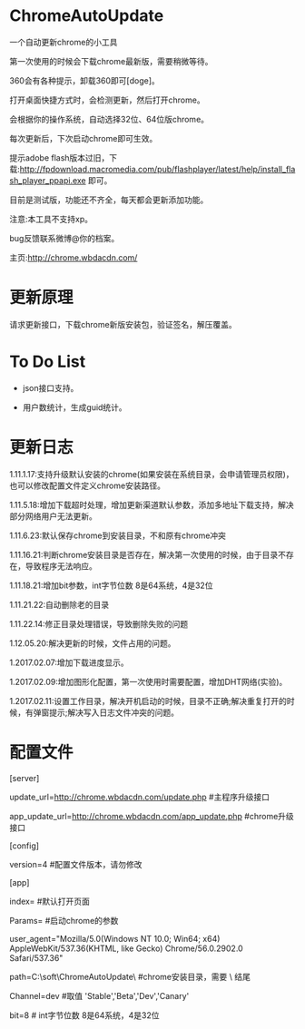 # ChromeAutoUpdate
一个自动更新chrome的小工具

第一次使用的时候会下载chrome最新版，需要稍微等待。

360会有各种提示，卸载360即可[doge]。

打开桌面快捷方式时，会检测更新，然后打开chrome。

会根据你的操作系统，自动选择32位、64位版chrome。

每次更新后，下次启动chrome即可生效。

提示adobe flash版本过旧，下载:http://fpdownload.macromedia.com/pub/flashplayer/latest/help/install_flash_player_ppapi.exe 即可。

目前是测试版，功能还不齐全，每天都会更新添加功能。

注意:本工具不支持xp。

bug反馈联系微博@你的档案。

主页:http://chrome.wbdacdn.com/

# 更新原理

请求更新接口，下载chrome新版安装包，验证签名，解压覆盖。

# To Do List
- json接口支持。

- 用户数统计，生成guid统计。

# 更新日志
1.11.1.17:支持升级默认安装的chrome(如果安装在系统目录，会申请管理员权限)，也可以修改配置文件定义chrome安装路径。

1.11.5.18:增加下载超时处理，增加更新渠道默认参数，添加多地址下载支持，解决部分网络用户无法更新。

1.11.6.23:默认保存chrome到安装目录，不和原有chrome冲突

1.11.16.21:判断chrome安装目录是否存在，解决第一次使用的时候，由于目录不存在，导致程序无法响应。

1.11.18.21:增加bit参数，int字节位数 8是64系统，4是32位

1.11.21.22:自动删除老的目录

1.11.22.14:修正目录处理错误，导致删除失败的问题

1.12.05.20:解决更新的时候，文件占用的问题。

1.2017.02.07:增加下载进度显示。

1.2017.02.09:增加图形化配置，第一次使用时需要配置，增加DHT网络(实验)。

1.2017.02.11:设置工作目录，解决开机启动的时候，目录不正确;解决重复打开的时候，有弹窗提示;解决写入日志文件冲突的问题。


# 配置文件

[server]

update_url=http://chrome.wbdacdn.com/update.php             #主程序升级接口

app_update_url=http://chrome.wbdacdn.com/app_update.php     #chrome升级接口

[config]

version=4      #配置文件版本，请勿修改

[app]

index=         #默认打开页面

Params=        #启动chrome的参数

user_agent="Mozilla/5.0(Windows NT 10.0; Win64; x64) AppleWebKit/537.36(KHTML, like Gecko) Chrome/56.0.2902.0 Safari/537.36"

path=C:\soft\ChromeAutoUpdate\ #chrome安装目录，需要 \ 结尾

Channel=dev   #取值 'Stable','Beta','Dev','Canary'

bit=8         # int字节位数 8是64系统，4是32位
